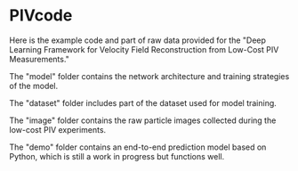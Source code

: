 # PIVcode
Here is the example code and part of raw data provided for the "Deep Learning Framework for Velocity Field Reconstruction from Low-Cost PIV Measurements."

The "model" folder contains the network architecture and training strategies of the model.

The "dataset" folder includes part of the dataset used for model training.

The "image" folder contains the raw particle images collected during the low-cost PIV experiments.

The "demo" folder contains an end-to-end prediction model based on Python, which is still a work in progress but functions well.
